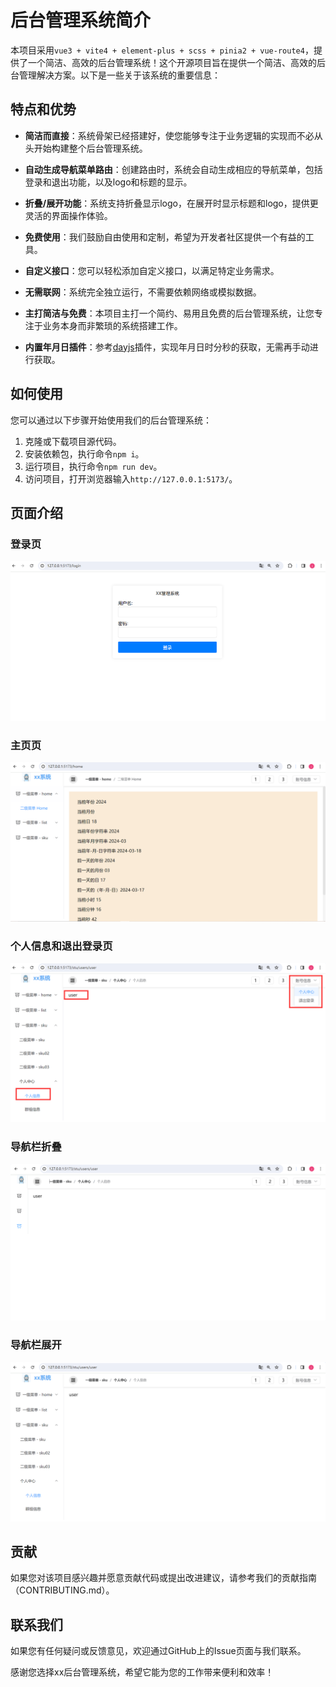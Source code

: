 # 后台管理系统简介

本项目采用`vue3 + vite4 + element-plus + scss + pinia2 + vue-route4`，提供了一个简洁、高效的后台管理系统！这个开源项目旨在提供一个简洁、高效的后台管理解决方案。以下是一些关于该系统的重要信息：

## 特点和优势

- **简洁而直接**：系统骨架已经搭建好，使您能够专注于业务逻辑的实现而不必从头开始构建整个后台管理系统。

- **自动生成导航菜单路由**：创建路由时，系统会自动生成相应的导航菜单，包括登录和退出功能，以及logo和标题的显示。

- **折叠/展开功能**：系统支持折叠显示logo，在展开时显示标题和logo，提供更灵活的界面操作体验。

- **免费使用**：我们鼓励自由使用和定制，希望为开发者社区提供一个有益的工具。

- **自定义接口**：您可以轻松添加自定义接口，以满足特定业务需求。

- **无需联网**：系统完全独立运行，不需要依赖网络或模拟数据。

- **主打简洁与免费**：本项目主打一个简约、易用且免费的后台管理系统，让您专注于业务本身而非繁琐的系统搭建工作。
- **内置年月日插件**：参考[dayjs](https://www.npmjs.com/package/get-year-month-day-hour-minute-second)插件，实现年月日时分秒的获取，无需再手动进行获取。
## 如何使用

您可以通过以下步骤开始使用我们的后台管理系统：

1. 克隆或下载项目源代码。
2. 安装依赖包，执行命令`npm i`。
3. 运行项目，执行命令`npm run dev`。
4. 访问项目，打开浏览器输入`http://127.0.0.1:5173/`。
## 页面介绍
### 登录页
![登录页](./src/assets/login.png)
### 主页页
![登录页](./src/assets/index.png)
### 个人信息和退出登录页
![登录页](./src/assets/user.png)
### 导航栏折叠
![登录页](./src/assets/折叠.png)
### 导航栏展开
![登录页](./src/assets/展开.png)

## 贡献

如果您对该项目感兴趣并愿意贡献代码或提出改进建议，请参考我们的贡献指南（CONTRIBUTING.md）。

## 联系我们

如果您有任何疑问或反馈意见，欢迎通过GitHub上的Issue页面与我们联系。

感谢您选择xx后台管理系统，希望它能为您的工作带来便利和效率！